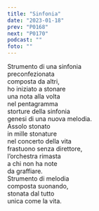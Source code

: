 ```yaml
---
title: "Sinfonia"
date: "2023-01-18"
prev: "P0168"
next: "P0170"
podcast: ""
foto: ""
---
```


Strumento di una sinfonia  
preconfezionata  
composta da altri,  
ho iniziato a stonare  
una nota alla volta  
nel pentagramma  
storture della sinfonia  
genesi di una nuova melodia.  
Assolo stonato  
in mille stonature  
nel concerto della vita  
frastuono senza direttore,  
l’orchestra rimasta  
a chi non ha note  
da graffiare.  
Strumento di melodia  
composta suonando,  
stonata dal tutto  
unica come la vita.
